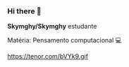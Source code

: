 ### Hi there 👋


**Skymghy/Skymghy** estudante 

Matéria: Pensamento computacional 💻

https://tenor.com/bVYk9.gif
